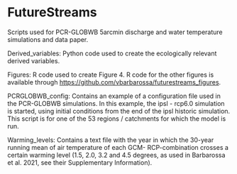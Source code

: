 # FutureStreams
Scripts used for PCR-GLOBWB 5arcmin discharge and water temperature simulations and data paper. 

Derived_variables:
Python code used to create the ecologically relevant derived variables. 

Figures:
R code used to create Figure 4. R code for the other figures is available through https://github.com/vbarbarossa/futurestreams_figures. 

PCRGLOBWB_config:
Contains an example of a configuration file used in the PCR-GLOBWB simulations. In this example, the ipsl - rcp6.0 simulation is started, using initial conditions from the end of the ipsl historic simulation. This script is for one of the 53 regions / catchments for which the model is run. 

Warming_levels:
Contains a text file with the year in which the 30-year running mean of air temperature of each GCM- RCP-combination crosses a certain warming level (1.5, 2.0, 3.2 and 4.5 degrees, as used in Barbarossa et al. 2021, see their Supplementary Information). 
